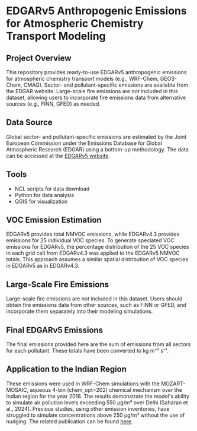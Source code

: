 # EDGARv5 Anthropogenic Emissions for Atmospheric Chemistry Transport Modeling

## Project Overview

This repository provides ready-to-use EDGARv5 anthropogenic emissions for atmospheric chemistry transport models (e.g., WRF-Chem, GEOS-Chem, CMAQ).  Sector- and pollutant-specific emissions are available from the EDGAR website.  Large-scale fire emissions are *not* included in this dataset, allowing users to incorporate fire emissions data from alternative sources (e.g., FINN, GFED) as needed.

## Data Source

Global sector- and pollutant-specific emissions are estimated by the Joint European Commission under the Emissions Database for Global Atmospheric Research (EDGAR) using a bottom-up methodology.  The data can be accessed at the [EDGARv5 website](https://edgar.jrc.ec.europa.eu/dataset_ap50).

## Tools

*   NCL scripts for data download
*   Python for data analysis
*   QGIS for visualization

## VOC Emission Estimation

EDGARv5 provides total NMVOC emissions, while EDGARv4.3 provides emissions for 25 individual VOC species.  To generate speciated VOC emissions for EDGARv5, the percentage distribution of the 25 VOC species in each grid cell from EDGARv4.3 was applied to the EDGARv5 NMVOC totals.  This approach assumes a similar spatial distribution of VOC species in EDGARv5 as in EDGARv4.3.

## Large-Scale Fire Emissions

Large-scale fire emissions are *not* included in this dataset.  Users should obtain fire emissions data from other sources, such as FINN or GFED, and incorporate them separately into their modeling simulations.

## Final EDGARv5 Emissions

The final emissions provided here are the sum of emissions from all sectors for each pollutant. These totals have been converted to kg m⁻² s⁻¹.

## Application to the Indian Region

These emissions were used in WRF-Chem simulations with the MOZART-MOSAIC, aqueous 4-bin (chem_opt=202) chemical mechanism over the Indian region for the year 2018. The results demonstrate the model's ability to simulate air pollution levels exceeding 550 µg/m³ over Delhi  (Saharan et al., 2024). Previous studies, using other emission inventories, have struggled to simulate concentrations above 250 µg/m³ without the use of nudging. The related publication can be found [here](https://www.sciencedirect.com/science/article/pii/S0269749124007279).

